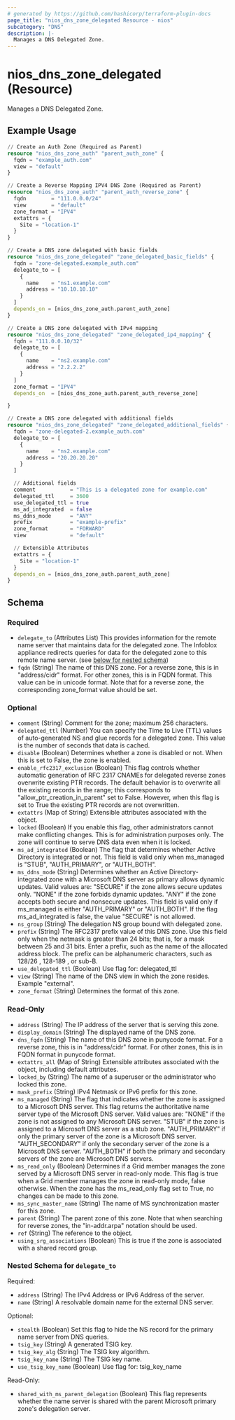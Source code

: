 ```yaml
---
# generated by https://github.com/hashicorp/terraform-plugin-docs
page_title: "nios_dns_zone_delegated Resource - nios"
subcategory: "DNS"
description: |-
  Manages a DNS Delegated Zone.
---
```


# nios_dns_zone_delegated (Resource)

Manages a DNS Delegated Zone.

## Example Usage

```terraform
// Create an Auth Zone (Required as Parent)
resource "nios_dns_zone_auth" "parent_auth_zone" {
  fqdn = "example_auth.com"
  view = "default"
}

// Create a Reverse Mapping IPV4 DNS Zone (Required as Parent)
resource "nios_dns_zone_auth" "parent_auth_reverse_zone" {
  fqdn        = "111.0.0.0/24"
  view        = "default"
  zone_format = "IPV4"
  extattrs = {
    Site = "location-1"
  }
}

// Create a DNS zone delegated with basic fields
resource "nios_dns_zone_delegated" "zone_delegated_basic_fields" {
  fqdn = "zone-delegated.example_auth.com"
  delegate_to = [
    {
      name    = "ns1.example.com"
      address = "10.10.10.10"
    }
  ]
  depends_on = [nios_dns_zone_auth.parent_auth_zone]
}

// Create a DNS zone delegated with IPv4 mapping
resource "nios_dns_zone_delegated" "zone_delegated_ip4_mapping" {
  fqdn = "111.0.0.10/32"
  delegate_to = [
    {
      name    = "ns2.example.com"
      address = "2.2.2.2"
    }
  ]
  zone_format = "IPV4"
  depends_on  = [nios_dns_zone_auth.parent_auth_reverse_zone]

}

// Create a DNS zone delegated with additional fields
resource "nios_dns_zone_delegated" "zone_delegated_additional_fields" {
  fqdn = "zone-delegated-2.example_auth.com"
  delegate_to = [
    {
      name    = "ns2.example.com"
      address = "20.20.20.20"
    }
  ]

  // Additional fields
  comment           = "This is a delegated zone for example.com"
  delegated_ttl     = 3600
  use_delegated_ttl = true
  ms_ad_integrated  = false
  ms_ddns_mode      = "ANY"
  prefix            = "example-prefix"
  zone_format       = "FORWARD"
  view              = "default"

  // Extensible Attributes
  extattrs = {
    Site = "location-1"
  }
  depends_on = [nios_dns_zone_auth.parent_auth_zone]
}
```

<!-- schema generated by tfplugindocs -->
## Schema

### Required

- `delegate_to` (Attributes List) This provides information for the remote name server that maintains data for the delegated zone. The Infoblox appliance redirects queries for data for the delegated zone to this remote name server. (see [below for nested schema](#nestedatt--delegate_to))
- `fqdn` (String) The name of this DNS zone. For a reverse zone, this is in "address/cidr" format. For other zones, this is in FQDN format. This value can be in unicode format. Note that for a reverse zone, the corresponding zone_format value should be set.

### Optional

- `comment` (String) Comment for the zone; maximum 256 characters.
- `delegated_ttl` (Number) You can specify the Time to Live (TTL) values of auto-generated NS and glue records for a delegated zone. This value is the number of seconds that data is cached.
- `disable` (Boolean) Determines whether a zone is disabled or not. When this is set to False, the zone is enabled.
- `enable_rfc2317_exclusion` (Boolean) This flag controls whether automatic generation of RFC 2317 CNAMEs for delegated reverse zones overwrite existing PTR records. The default behavior is to overwrite all the existing records in the range; this corresponds to "allow_ptr_creation_in_parent" set to False. However, when this flag is set to True the existing PTR records are not overwritten.
- `extattrs` (Map of String) Extensible attributes associated with the object.
- `locked` (Boolean) If you enable this flag, other administrators cannot make conflicting changes. This is for administration purposes only. The zone will continue to serve DNS data even when it is locked.
- `ms_ad_integrated` (Boolean) The flag that determines whether Active Directory is integrated or not. This field is valid only when ms_managed is "STUB", "AUTH_PRIMARY", or "AUTH_BOTH".
- `ms_ddns_mode` (String) Determines whether an Active Directory-integrated zone with a Microsoft DNS server as primary allows dynamic updates. Valid values are: "SECURE" if the zone allows secure updates only. "NONE" if the zone forbids dynamic updates. "ANY" if the zone accepts both secure and nonsecure updates. This field is valid only if ms_managed is either "AUTH_PRIMARY" or "AUTH_BOTH". If the flag ms_ad_integrated is false, the value "SECURE" is not allowed.
- `ns_group` (String) The delegation NS group bound with delegated zone.
- `prefix` (String) The RFC2317 prefix value of this DNS zone. Use this field only when the netmask is greater than 24 bits; that is, for a mask between 25 and 31 bits. Enter a prefix, such as the name of the allocated address block. The prefix can be alphanumeric characters, such as 128/26 , 128-189 , or sub-B.
- `use_delegated_ttl` (Boolean) Use flag for: delegated_ttl
- `view` (String) The name of the DNS view in which the zone resides. Example "external".
- `zone_format` (String) Determines the format of this zone.

### Read-Only

- `address` (String) The IP address of the server that is serving this zone.
- `display_domain` (String) The displayed name of the DNS zone.
- `dns_fqdn` (String) The name of this DNS zone in punycode format. For a reverse zone, this is in "address/cidr" format. For other zones, this is in FQDN format in punycode format.
- `extattrs_all` (Map of String) Extensible attributes associated with the object, including default attributes.
- `locked_by` (String) The name of a superuser or the administrator who locked this zone.
- `mask_prefix` (String) IPv4 Netmask or IPv6 prefix for this zone.
- `ms_managed` (String) The flag that indicates whether the zone is assigned to a Microsoft DNS server. This flag returns the authoritative name server type of the Microsoft DNS server. Valid values are: "NONE" if the zone is not assigned to any Microsoft DNS server. "STUB" if the zone is assigned to a Microsoft DNS server as a stub zone. "AUTH_PRIMARY" if only the primary server of the zone is a Microsoft DNS server. "AUTH_SECONDARY" if only the secondary server of the zone is a Microsoft DNS server. "AUTH_BOTH" if both the primary and secondary servers of the zone are Microsoft DNS servers.
- `ms_read_only` (Boolean) Determines if a Grid member manages the zone served by a Microsoft DNS server in read-only mode. This flag is true when a Grid member manages the zone in read-only mode, false otherwise. When the zone has the ms_read_only flag set to True, no changes can be made to this zone.
- `ms_sync_master_name` (String) The name of MS synchronization master for this zone.
- `parent` (String) The parent zone of this zone. Note that when searching for reverse zones, the "in-addr.arpa" notation should be used.
- `ref` (String) The reference to the object.
- `using_srg_associations` (Boolean) This is true if the zone is associated with a shared record group.

<a id="nestedatt--delegate_to"></a>
### Nested Schema for `delegate_to`

Required:

- `address` (String) The IPv4 Address or IPv6 Address of the server.
- `name` (String) A resolvable domain name for the external DNS server.

Optional:

- `stealth` (Boolean) Set this flag to hide the NS record for the primary name server from DNS queries.
- `tsig_key` (String) A generated TSIG key.
- `tsig_key_alg` (String) The TSIG key algorithm.
- `tsig_key_name` (String) The TSIG key name.
- `use_tsig_key_name` (Boolean) Use flag for: tsig_key_name

Read-Only:

- `shared_with_ms_parent_delegation` (Boolean) This flag represents whether the name server is shared with the parent Microsoft primary zone's delegation server.

